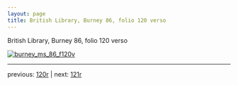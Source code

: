 ```yaml
---
layout: page
title: British Library, Burney 86, folio 120 verso
---
```


British Library, Burney 86, folio 120 verso

[![burney_ms_86_f120v](http://www.homermultitext.org/iipsrv?IIIF=/project/homer/pyramidal/deepzoom/bl/burney86imgs/v1/burney_ms_86_f120v.tif/full/800,/0/default.jpg)](http://www.homermultitext.org/ict2/?urn=urn:cite2:bl:burney86imgs.v1:burney_ms_86_f120v) 

---

previous:  [120r](../120r/) | next: [121r](../121r/)